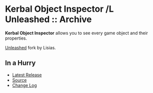 # Kerbal Object Inspector /L Unleashed :: Archive

**Kerbal Object Inspector** allows you to see every game object and their properties.

[Unleashed](https://ksp.lisias.net/add-ons-unleashed/) fork by Lisias.


## In a Hurry

* [Latest Release](https://github.com/net-lisias-kspu/KerbalObjectInspector/releases)
* [Source](https://github.com/net-lisias-kspu/KerbalObjectInspector)
* [Change Log](./CHANGE_LOG.md)
